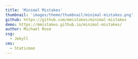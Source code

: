 ```yaml
---
title: 'Minimal Mistakes'
thumbnail: 'images/theme/thumbnail/minimal-mistakes.png'
github: https://github.com/mmistakes/minimal-mistakes
demo: https://mmistakes.github.io/minimal-mistakes/
author: Michael Rose
ssg:
  - Jekyll
cms:
  - Staticman
---
```

